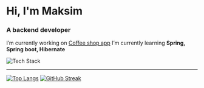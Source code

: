 <h1 align="left">Hi, I'm Maksim</h1>
<h3 align="left">A backend developer</h3>

I’m currently working on [Coffee shop app](https://github.com/Shimady563/coffee-shop-app)
I’m currently learning **Spring, Spring boot, Hibernate**

![Tech Stack](https://github-readme-tech-stack.vercel.app/api/cards?title=Tech+Stack&borderRadius=5&showBorder=false&lineCount=1&bg=%230D1117&badge=%23161B22&border=%2321262D&titleColor=%2358A6FF&line1=spring%2CSpring%2C41a317%3Bhibernate%2CHibernate%2C636363%3Bpostgresql%2Cpostgresql%2C395eed%3B)
  
---
  
  [![Top Langs](https://github-readme-stats.vercel.app/api/top-langs/?username=Shimady563&layout=donut&theme=github-dark&hide_border=true&border_radius=5)](https://github.com/anuraghazra/github-readme-stats)
  [![GitHub Streak](https://streak-stats.demolab.com?user=Shimady563&theme=github-dark&hide_border=true&border_radius=5&card_width=340)](https://git.io/streak-stats)
